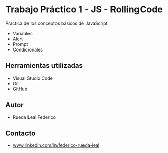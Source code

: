 # Trabajo Práctico 1 - JS - RollingCode
Practica de los conceptos básicos de JavaScript:
+ Variables
+ Alert
+ Prompt
+ Condicionales
<h2>Herramientas utilizadas</h2>

+ Visual Studio Code
+ Git
+ GitHub
<h2>Autor</h2>

+ Rueda Leal Federico
<h2>Contacto</h2>

+ www.linkedin.com/in/federico-rueda-leal
